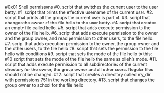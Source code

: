 #0x01 Shell permissons
#0. script that switches the current user to the user betty.
#1. script that prints the effective username of the current user.
#2. script that prints all the groups the current user is part of.
#3. script that changes the owner of the file hello to the user betty.
#4. script that creates an empty file called hello.
#5. script that adds execute permission to the owner of the file hello.
#6. script that adds execute permission to the owner and the group owner, and read permission to other users, to the file hello.
#7. script that adds execution permission to the owner, the group owner and the other users, to the file hello
#8. script that sets the permission to the file hello with conditions
#9. script that sets the mode of the file hello to this:
#10 script that sets the mode of the file hello the same as olleh’s mode.
#11. script that adds execute permission to all subdirectories of the current directory for the owner, the group owner and all other users. Regular files should not be changed.
#12. script that creates a directory called my_dir with permissions 751 in the working directory.
#13. script that changes the group owner to school for the file hello